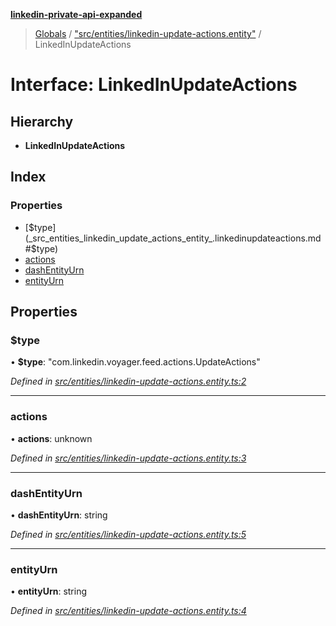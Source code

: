 **[linkedin-private-api-expanded](../README.md)**

> [Globals](../globals.md) / ["src/entities/linkedin-update-actions.entity"](../modules/_src_entities_linkedin_update_actions_entity_.md) / LinkedInUpdateActions

# Interface: LinkedInUpdateActions

## Hierarchy

* **LinkedInUpdateActions**

## Index

### Properties

* [$type](_src_entities_linkedin_update_actions_entity_.linkedinupdateactions.md#$type)
* [actions](_src_entities_linkedin_update_actions_entity_.linkedinupdateactions.md#actions)
* [dashEntityUrn](_src_entities_linkedin_update_actions_entity_.linkedinupdateactions.md#dashentityurn)
* [entityUrn](_src_entities_linkedin_update_actions_entity_.linkedinupdateactions.md#entityurn)

## Properties

### $type

•  **$type**: \"com.linkedin.voyager.feed.actions.UpdateActions\"

*Defined in [src/entities/linkedin-update-actions.entity.ts:2](https://github.com/khanhtranngoccva/linkedin-private-api/blob/a63729e/src/entities/linkedin-update-actions.entity.ts#L2)*

___

### actions

•  **actions**: unknown

*Defined in [src/entities/linkedin-update-actions.entity.ts:3](https://github.com/khanhtranngoccva/linkedin-private-api/blob/a63729e/src/entities/linkedin-update-actions.entity.ts#L3)*

___

### dashEntityUrn

•  **dashEntityUrn**: string

*Defined in [src/entities/linkedin-update-actions.entity.ts:5](https://github.com/khanhtranngoccva/linkedin-private-api/blob/a63729e/src/entities/linkedin-update-actions.entity.ts#L5)*

___

### entityUrn

•  **entityUrn**: string

*Defined in [src/entities/linkedin-update-actions.entity.ts:4](https://github.com/khanhtranngoccva/linkedin-private-api/blob/a63729e/src/entities/linkedin-update-actions.entity.ts#L4)*
